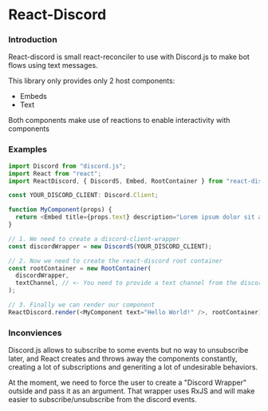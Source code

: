 # React-Discord

### Introduction

React-discord is small react-reconciler to use with Discord.js to make bot flows using text messages.

This library only provides only 2 host components:

- Embeds
- Text

Both components make use of reactions to enable interactivity with components

### Examples

```typescript
import Discord from "discord.js";
import React from "react";
import ReactDiscord, { DiscordS, Embed, RootContainer } from "react-discord";

const YOUR_DISCORD_CLIENT: Discord.Client;

function MyComponent(props) {
  return <Embed title={props.text} description="Lorem ipsum dolor sit amet" />;
}

// 1. We need to create a discord-client-wrapper
const discordWrapper = new DiscordS(YOUR_DISCORD_CLIENT);

// 2. Now we need to create the react-discord root container
const rootContainer = new RootContainer(
  discordWrapper,
  textChannel, // <- You need to provide a text channel from the discord.js library
);

// 3. Finally we can render our component
ReactDiscord.render(<MyComponent text="Hello World!" />, rootContainer);
```

### Inconviences

Discord.js allows to subscribe to some events but no way to unsubscribe later, and React creates and throws away the components constantly, creating a lot of subscriptions and generiting a lot of undesirable behaviors.

At the moment, we need to force the user to create a "Discord Wrapper" outside and pass it as an argument.
That wrapper uses RxJS and will make easier to subscribe/unsubscribe from the discord events.

